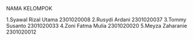NAMA KELOMPOK

1.Syawal Rizal Utama 2301020008
2.Rusydi Ardani 2301020037
3.Tommy Susanto 2301020033
4.Zoni Fatma Mulia 2301020020
5.Meyza Zaharanie 2301020012
